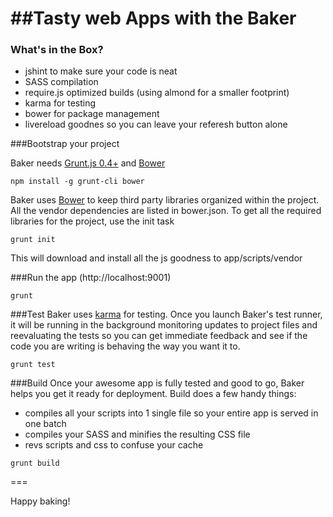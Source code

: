 ##Tasty web Apps with the Baker
===

### What's in the Box?

- jshint to make sure your code is neat
- SASS compilation
- require.js optimized builds (using almond for a smaller footprint)
- karma for testing
- bower for package management
- livereload goodnes so you can leave your referesh button alone

###Bootstrap your project

Baker needs [Grunt.js 0.4+](http://gruntjs.com/) and [Bower](http://bower.io/)

```
npm install -g grunt-cli bower 
```

Baker uses [Bower](http://bower.io/) to keep third party libraries organized within the project. All the vendor dependencies are listed in bower.json. To get all the required libraries for the project, use the init task

```
grunt init
```  

This will download and install all the js goodness to app/scripts/vendor

###Run the app (http://localhost:9001)
```
grunt 
```

###Test
Baker uses [karma](http://karma-runner.github.io/) for testing. Once you launch Baker's test runner, it will be running in the background monitoring updates to project files and reevaluating the tests so you can get immediate feedback and see if the code you are writing is behaving the way you want it to. 

```
grunt test
```

###Build
Once your awesome app is fully tested and good to go, Baker helps you get it ready for deployment. Build does a few handy things:

* compiles all your scripts into 1 single file so your entire app is served in one batch
* compiles your SASS and minifies the resulting CSS file
* revs scripts and css to confuse your cache  

```
grunt build
```

===

Happy baking!
